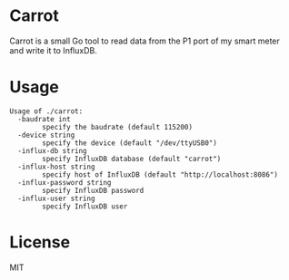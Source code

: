 # Carrot
Carrot is a small Go tool to read data from the P1 port of my smart meter and
write it to InfluxDB.

# Usage
```
Usage of ./carrot:
  -baudrate int
        specify the baudrate (default 115200)
  -device string
        specify the device (default "/dev/ttyUSB0")
  -influx-db string
        specify InfluxDB database (default "carrot")
  -influx-host string
        specify host of InfluxDB (default "http://localhost:8086")
  -influx-password string
        specify InfluxDB password
  -influx-user string
        specify InfluxDB user
```

# License
MIT
